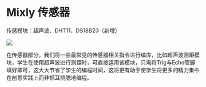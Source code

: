 # Mixly 传感器
传感模块：超声波、DHT11、DS18B20（新增）

![](https://github.com/xbed/Mixly_Arduino/blob/master/wiki_pic/sensor1.png)

在传感器部分，我们将一些最常见的传感器相关指令进行编库，比如超声波测距模块，学生在使用超声波进行测距时，可直接运用该模块，只需将Trig与Echo管脚填好即可，这大大节省了学生的编程时间，这将更有助于使学生将更多的精力集中在创意实践上而非抓耳挠腮地编程。
